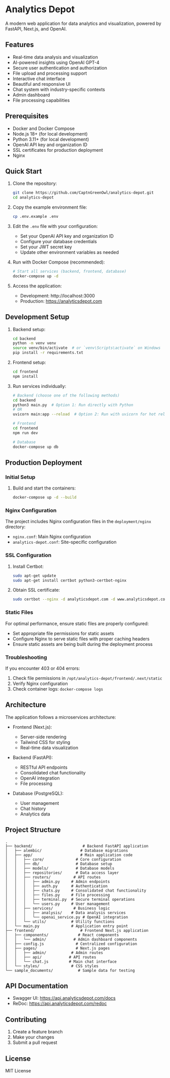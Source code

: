 # Analytics Depot

A modern web application for data analytics and visualization, powered by FastAPI, Next.js, and OpenAI.

## Features

- Real-time data analysis and visualization
- AI-powered insights using OpenAI GPT-4
- Secure user authentication and authorization
- File upload and processing support
- Interactive chat interface
- Beautiful and responsive UI
- Chat system with industry-specific contexts
- Admin dashboard
- File processing capabilities

## Prerequisites

- Docker and Docker Compose
- Node.js 18+ (for local development)
- Python 3.11+ (for local development)
- OpenAI API key and organization ID
- SSL certificates for production deployment
- Nginx

## Quick Start

1. Clone the repository:

   ```bash
   git clone https://github.com/CaptnGreenOwl/analytics-depot.git
   cd analytics-depot
   ```

2. Copy the example environment file:

   ```bash
   cp .env.example .env
   ```

3. Edit the `.env` file with your configuration:

   - Set your OpenAI API key and organization ID
   - Configure your database credentials
   - Set your JWT secret key
   - Update other environment variables as needed

4. Run with Docker Compose (recommended):

   ```bash
   # Start all services (backend, frontend, database)
   docker-compose up -d
   ```

5. Access the application:
   - Development: http://localhost:3000
   - Production: https://analyticsdepot.com

## Development Setup

1. Backend setup:

   ```bash
   cd backend
   python -m venv venv
   source venv/bin/activate  # or `venv\Scripts\activate` on Windows
   pip install -r requirements.txt
   ```

2. Frontend setup:

   ```bash
   cd frontend
   npm install
   ```

3. Run services individually:

   ```bash
   # Backend (choose one of the following methods)
   cd backend
   python3 main.py  # Option 1: Run directly with Python
   # OR
   uvicorn main:app --reload  # Option 2: Run with uvicorn for hot reloading

   # Frontend
   cd frontend
   npm run dev

   # Database
   docker-compose up db
   ```

## Production Deployment

### Initial Setup

1. Build and start the containers:
   ```bash
   docker-compose up -d --build
   ```

### Nginx Configuration

The project includes Nginx configuration files in the `deployment/nginx` directory:

- `nginx.conf`: Main Nginx configuration
- `analytics-depot.conf`: Site-specific configuration

### SSL Configuration

1. Install Certbot:

   ```bash
   sudo apt-get update
   sudo apt-get install certbot python3-certbot-nginx
   ```

2. Obtain SSL certificate:
   ```bash
   sudo certbot --nginx -d analyticsdepot.com -d www.analyticsdepot.com
   ```

### Static Files

For optimal performance, ensure static files are properly configured:

- Set appropriate file permissions for static assets
- Configure Nginx to serve static files with proper caching headers
- Ensure static assets are being built during the deployment process

### Troubleshooting

If you encounter 403 or 404 errors:

1. Check file permissions in `/opt/analytics-depot/frontend/.next/static`
2. Verify Nginx configuration
3. Check container logs: `docker-compose logs`

## Architecture

The application follows a microservices architecture:

- Frontend (Next.js):

  - Server-side rendering
  - Tailwind CSS for styling
  - Real-time data visualization

- Backend (FastAPI):

  - RESTful API endpoints
  - Consolidated chat functionality
  - OpenAI integration
  - File processing

- Database (PostgreSQL):
  - User management
  - Chat history
  - Analytics data

## Project Structure

```
.
├── backend/                      # Backend FastAPI application
│   ├── alembic/                 # Database migrations
│   ├── app/                     # Main application code
│   │   ├── core/              # Core configuration
│   │   ├── db/                # Database setup
│   │   ├── models/            # Database models
│   │   ├── repositories/      # Data access layer
│   │   ├── routers/          # API routes
│   │   │   ├── admin.py     # Admin endpoints
│   │   │   ├── auth.py      # Authentication
│   │   │   ├── chats.py     # Consolidated chat functionality
│   │   │   ├── files.py     # File processing
│   │   │   ├── terminal.py  # Secure terminal operations
│   │   │   └── users.py     # User management
│   │   ├── services/         # Business logic
│   │   │   ├── analysis/    # Data analysis services
│   │   │   └── openai_service.py # OpenAI integration
│   │   └── utils/           # Utility functions
│   └── main.py              # Application entry point
├── frontend/                    # Frontend Next.js application
│   ├── components/             # React components
│   │   └── admin/            # Admin dashboard components
│   ├── config.js              # Centralized configuration
│   ├── pages/                 # Next.js pages
│   │   ├── admin/           # Admin routes
│   │   ├── api/            # API routes
│   │   └── chat.js         # Main chat interface
│   └── styles/              # CSS styles
└── sample_documents/           # Sample data for testing
```

## API Documentation

- Swagger UI: https://api.analyticsdepot.com/docs
- ReDoc: https://api.analyticsdepot.com/redoc

## Contributing

1. Create a feature branch
2. Make your changes
3. Submit a pull request

## License

MIT License
